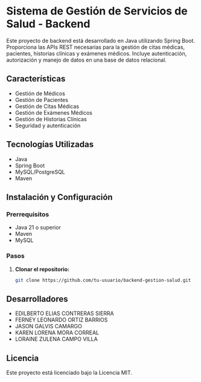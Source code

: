 # Sistema de Gestión de Servicios de Salud - Backend

Este proyecto de backend está desarrollado en Java utilizando Spring Boot. Proporciona las APIs REST necesarias para la gestión de citas médicas, pacientes, historias clínicas y exámenes médicos. Incluye autenticación, autorización y manejo de datos en una base de datos relacional.

## Características

- Gestión de Médicos
- Gestión de Pacientes
- Gestión de Citas Médicas
- Gestión de Exámenes Médicos
- Gestión de Historias Clínicas
- Seguridad y autenticación

## Tecnologías Utilizadas

- Java
- Spring Boot
- MySQL/PostgreSQL
- Maven

## Instalación y Configuración

### Prerrequisitos

- Java 21 o superior
- Maven
- MySQL

### Pasos

1. **Clonar el repositorio:**
   ```bash
   git clone https://github.com/tu-usuario/backend-gestion-salud.git

## Desarrolladores
- EDILBERTO ELIAS CONTRERAS SIERRA
- FERNEY LEONARDO ORTIZ BARRIOS
- JASON GALVIS CAMARGO
- KAREN LORENA MORA CORREAL
- LORAINE ZULENA CAMPO VILLA


## Licencia
Este proyecto está licenciado bajo la Licencia MIT.

